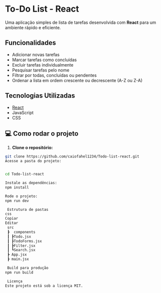 #  To-Do List - React 

Uma aplicação simples de lista de tarefas desenvolvida com **React** para um ambiente rápido e eficiente.

## Funcionalidades

- Adicionar novas tarefas
- Marcar tarefas como concluídas
- Excluir tarefas individualmente
- Pesquisar tarefas pelo nome
- Filtrar por todas, concluídas ou pendentes
- Ordenar a lista em ordem crescente ou decrescente (A-Z ou Z-A)

##  Tecnologias Utilizadas

- [React](https://reactjs.org/)
- JavaScript
- CSS

## 💻 Como rodar o projeto

1. **Clone o repositório:**

```bash
git clone https://github.com/caiofahel1234/Todo-list-react.git
Acesse a pasta do projeto:


cd Todo-list-react

Instale as dependências:
npm install

Rode o projeto:
npm run dev

 Estrutura de pastas
css
Copiar
Editar
 src
 ┣  components
 ┃ ┣Todo.jsx
 ┃ ┣TodoForms.jsx
 ┃ ┣Filter.jsx
 ┃ ┗Search.jsx
 ┣ App.jsx
 ┣ main.jsx

 Build para produção
npm run build

 Licença
Este projeto está sob a licença MIT.
